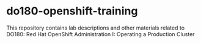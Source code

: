 # do180-openshift-training
This repository contains lab descriptions and other materials related to DO180: Red Hat OpenShift Administration I: Operating a Production Cluster
